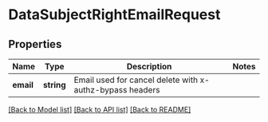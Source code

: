 # DataSubjectRightEmailRequest

## Properties
Name | Type | Description | Notes
------------ | ------------- | ------------- | -------------
**email** | **string** | Email used for cancel delete with x-authz-bypass headers | 

[[Back to Model list]](../README.md#documentation-for-models) [[Back to API list]](../README.md#documentation-for-api-endpoints) [[Back to README]](../README.md)


